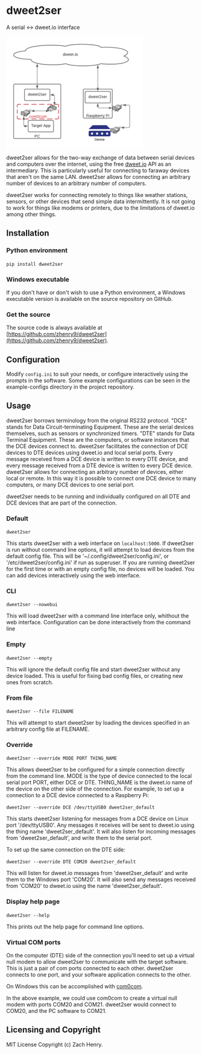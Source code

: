 # dweet2ser
A serial <-> dweet.io interface

<img src="https://github.com/zhenry9/dweet2ser/raw/main/dweet2ser-signal-flow.png" height="300" align="middle">

dweet2ser allows for the two-way exchange of data between serial devices and computers over the internet, 
using the free [dweet.io](https://dweet.io) API as an intermediary. 
This is particularly useful for connecting to faraway devices that aren't on the same LAN. 
dweet2ser allows for connecting an arbitrary number of devices to an arbitrary number of computers.

dweet2ser works for connecting remotely to things like weather stations, sensors, or other devices that send 
simple data intermittently. It is not going to work for things like modems or printers, due to the limitations of 
dweet.io among other things.

## Installation
### Python environment
  
`pip install dweet2ser`
  
### Windows executable
If you don't have or don't wish to use a Python environment, a Windows executable version is available on the source
repository on GitHub.

### Get the source
The source code is always available at [https://github.com/zhenry9/dweet2ser](https://github.com/zhenry9/dweet2ser).

## Configuration
Modify `config.ini` to suit your needs, or configure interactively using the prompts in the software. Some example
configurations can be seen in the example-configs directory in the project repository.

## Usage

dweet2ser borrows terminology from the original RS232 protocol. "DCE" stands for Data Circuit-terminating Equipment. These 
are the serial devices themselves, such as sensors or synchronized timers. "DTE" stands for Data Terminal Equipment. 
These are the computers, or software instances that the DCE devices connect to. dweet2ser facilitates the connection of 
DCE devices to DTE devices using dweet.io and local serial ports. Every message received from a DCE device is written to 
every DTE device, and every message received from a DTE device is written to every DCE device. dweet2ser allows for 
connecting an arbitrary number of devices, either local or remote. In this way it is possible to connect one DCE device 
to many computers, or many DCE devices to one serial port. 

dweet2ser needs to be running and individually configured on all DTE and DCE devices that are part of the connection.

### Default
`dweet2ser`

This starts dweet2ser with a web interface on `localhost:5000`.
If dweet2ser is run without command line options, it will attempt to load devices from the default config file. This
will be '~/.config/dweet2ser/config.ini', or '/etc/dweet2ser/config.ini' if run as superuser. 
If you are running dweet2ser for the first time or with an empty config file, no devices will be loaded. You can add
devices interactively using the web interface.

### CLI
`dweet2ser --nowebui`

This will load dweet2ser with a command line interface only, whithout the web interface. 
Configuration can be done interactively from the command line

### Empty
`dweet2ser --empty`

This will ignore the default config file and start dweet2ser without any device loaded. This is useful for fixing bad
config files, or creating new ones from scratch.

### From file
`dweet2ser --file FILENAME`

This will attempt to start dweet2ser by loading the devices specified in an arbitrary config file at FILENAME.

### Override
`dweet2ser --override MODE PORT THING_NAME`

This allows dweet2ser to be configured for a simple connection directly from the command line. MODE is the type of device
connected to the local serial port PORT, either DCE or DTE. THING_NAME is the dweet.io name of the device on the other
side of the connection. For example, to set up a connection to a DCE device connected to a Raspberry Pi:

```dweet2ser --override DCE /dev/ttyUSB0 dweet2ser_default```

This starts dweet2ser listening for messages from a DCE device on Linux port '/dev/ttyUSB0'. Any messages it receives will
be sent to dweet.io using the thing name 'dweet2ser_default'. It will also listen for incoming messages from 
'dweet2ser_default', and write them to the serial port.

To set up the same connection on the DTE side:

```dweet2ser --override DTE COM20 dweet2ser_default```

This will listen for dweet.io messages from 'dweet2ser_default' and write them to the Windows port 'COM20'. It will also
 send any messages received from 'COM20' to dweet.io using the name 'dweet2ser_default'.

### Display help page

`dweet2ser --help`
  
This prints out the help page for command line options.


### Virtual COM ports
On the computer (DTE) side of the connection you'll need to set up a virtual null modem to allow dweet2ser to 
communicate with the target software. This is just a pair of com ports connected to each other. dweet2ser connects to 
one port, and your software application connects to the other. 

On Windows this can be accomplished with [com0com](https://sourceforge.net/projects/com0com/).

In the above example, we could use com0com to create a virtual null modem with ports COM20 and COM21. 
dweet2ser would connect to COM20, and the PC software to COM21.

## Licensing and Copyright
MIT License
Copyright (c) Zach Henry.
